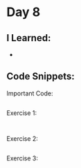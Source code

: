 # Day 8


## I Learned: 

- 
  
  

## Code Snippets:

Important Code: 
```JS

```

Exercise 1: 

```JS


```

Exercise 2: 

```JS

```

Exercise 3: 

```JS


```



